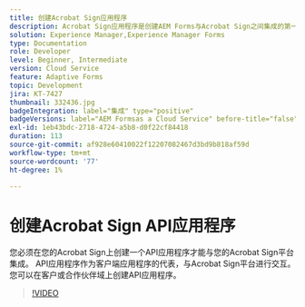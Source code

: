 ```yaml
---
title: 创建Acrobat Sign应用程序
description: Acrobat Sign应用程序是创建AEM Forms与Acrobat Sign之间集成的第一步。
solution: Experience Manager,Experience Manager Forms
type: Documentation
role: Developer
level: Beginner, Intermediate
version: Cloud Service
feature: Adaptive Forms
topic: Development
jira: KT-7427
thumbnail: 332436.jpg
badgeIntegration: label="集成" type="positive"
badgeVersions: label="AEM Formsas a Cloud Service" before-title="false"
exl-id: 1eb43bdc-2718-4724-a5b8-d0f22cf84418
duration: 113
source-git-commit: af928e60410022f12207082467d3bd9b818af59d
workflow-type: tm+mt
source-wordcount: '77'
ht-degree: 1%

---
```


# 创建Acrobat Sign API应用程序

您必须在您的Acrobat Sign上创建一个API应用程序才能与您的Acrobat Sign平台集成。 API应用程序作为客户端应用程序的代表，与Acrobat Sign平台进行交互。 您可以在客户或合作伙伴域上创建API应用程序。

>[!VIDEO](https://video.tv.adobe.com/v/332436?quality=12&learn=on)
